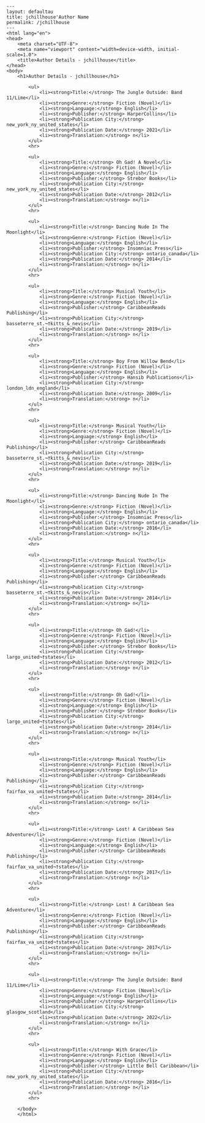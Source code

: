 
    ---
    layout: defaultau
    title: jchillhouse'Author Name 
    permalink: /jchillhouse
    ---
    <html lang="en">
    <head>
        <meta charset="UTF-8">
        <meta name="viewport" content="width=device-width, initial-scale=1.0">
        <title>Author Details - jchillhouse</title>
    </head>
    <body>
        <h1>Author Details - jchillhouse</h1>
        
            <ul>
                <li><strong>Title:</strong> The Jungle Outside: Band 11/Lime</li>
                <li><strong>Genre:</strong> Fiction (Novel)</li>
                <li><strong>Language:</strong> English</li>
                <li><strong>Publisher:</strong> HarperCollins</li>
                <li><strong>Publication City:</strong> new_york_ny_united_states</li>
                <li><strong>Publication Date:</strong> 2021</li>
                <li><strong>Translation:</strong> n</li>
            </ul>
            <hr>
            
            <ul>
                <li><strong>Title:</strong> Oh Gad! A Novel</li>
                <li><strong>Genre:</strong> Fiction (Novel)</li>
                <li><strong>Language:</strong> English</li>
                <li><strong>Publisher:</strong> Strebor Books</li>
                <li><strong>Publication City:</strong> new_york_ny_united_states</li>
                <li><strong>Publication Date:</strong> 2012</li>
                <li><strong>Translation:</strong> n</li>
            </ul>
            <hr>
            
            <ul>
                <li><strong>Title:</strong> Dancing Nude In The Moonlight</li>
                <li><strong>Genre:</strong> Fiction (Novel)</li>
                <li><strong>Language:</strong> English</li>
                <li><strong>Publisher:</strong> Insomniac Press</li>
                <li><strong>Publication City:</strong> ontario_canada</li>
                <li><strong>Publication Date:</strong> 2014</li>
                <li><strong>Translation:</strong> n</li>
            </ul>
            <hr>
            
            <ul>
                <li><strong>Title:</strong> Musical Youth</li>
                <li><strong>Genre:</strong> Fiction (Novel)</li>
                <li><strong>Language:</strong> English</li>
                <li><strong>Publisher:</strong> CaribbeanReads Publishing</li>
                <li><strong>Publication City:</strong> basseterre_st.¬†kitts_&_nevis</li>
                <li><strong>Publication Date:</strong> 2019</li>
                <li><strong>Translation:</strong> n</li>
            </ul>
            <hr>
            
            <ul>
                <li><strong>Title:</strong> Boy From Willow Bend</li>
                <li><strong>Genre:</strong> Fiction (Novel)</li>
                <li><strong>Language:</strong> English</li>
                <li><strong>Publisher:</strong> Hansib Publications</li>
                <li><strong>Publication City:</strong> london_ldn_england</li>
                <li><strong>Publication Date:</strong> 2009</li>
                <li><strong>Translation:</strong> n</li>
            </ul>
            <hr>
            
            <ul>
                <li><strong>Title:</strong> Musical Youth</li>
                <li><strong>Genre:</strong> Fiction (Novel)</li>
                <li><strong>Language:</strong> English</li>
                <li><strong>Publisher:</strong> CaribbeanReads Publishing</li>
                <li><strong>Publication City:</strong> basseterre_st.¬†kitts_&_nevis</li>
                <li><strong>Publication Date:</strong> 2019</li>
                <li><strong>Translation:</strong> n</li>
            </ul>
            <hr>
            
            <ul>
                <li><strong>Title:</strong> Dancing Nude In The Moonlight</li>
                <li><strong>Genre:</strong> Fiction (Novel)</li>
                <li><strong>Language:</strong> English</li>
                <li><strong>Publisher:</strong> Insomniac Press</li>
                <li><strong>Publication City:</strong> ontario_canada</li>
                <li><strong>Publication Date:</strong> 2016</li>
                <li><strong>Translation:</strong> n</li>
            </ul>
            <hr>
            
            <ul>
                <li><strong>Title:</strong> Musical Youth</li>
                <li><strong>Genre:</strong> Fiction (Novel)</li>
                <li><strong>Language:</strong> English</li>
                <li><strong>Publisher:</strong> CaribbeanReads Publishing</li>
                <li><strong>Publication City:</strong> basseterre_st.¬†kitts_&_nevis</li>
                <li><strong>Publication Date:</strong> 2014</li>
                <li><strong>Translation:</strong> n</li>
            </ul>
            <hr>
            
            <ul>
                <li><strong>Title:</strong> Oh Gad!</li>
                <li><strong>Genre:</strong> Fiction (Novel)</li>
                <li><strong>Language:</strong> English</li>
                <li><strong>Publisher:</strong> Strebor Books</li>
                <li><strong>Publication City:</strong> largo_united¬†states</li>
                <li><strong>Publication Date:</strong> 2012</li>
                <li><strong>Translation:</strong> n</li>
            </ul>
            <hr>
            
            <ul>
                <li><strong>Title:</strong> Oh Gad!</li>
                <li><strong>Genre:</strong> Fiction (Novel)</li>
                <li><strong>Language:</strong> English</li>
                <li><strong>Publisher:</strong> Strebor Books</li>
                <li><strong>Publication City:</strong> largo_united¬†states</li>
                <li><strong>Publication Date:</strong> 2014</li>
                <li><strong>Translation:</strong> n</li>
            </ul>
            <hr>
            
            <ul>
                <li><strong>Title:</strong> Musical Youth</li>
                <li><strong>Genre:</strong> Fiction (Novel)</li>
                <li><strong>Language:</strong> English</li>
                <li><strong>Publisher:</strong> CaribbeanReads Publishing</li>
                <li><strong>Publication City:</strong> fairfax_va_united¬†states</li>
                <li><strong>Publication Date:</strong> 2014</li>
                <li><strong>Translation:</strong> n</li>
            </ul>
            <hr>
            
            <ul>
                <li><strong>Title:</strong> Lost! A Caribbean Sea Adventure</li>
                <li><strong>Genre:</strong> Fiction (Novel)</li>
                <li><strong>Language:</strong> English</li>
                <li><strong>Publisher:</strong> CaribbeanReads Publishing</li>
                <li><strong>Publication City:</strong> fairfax_va_united¬†states</li>
                <li><strong>Publication Date:</strong> 2017</li>
                <li><strong>Translation:</strong> n</li>
            </ul>
            <hr>
            
            <ul>
                <li><strong>Title:</strong> Lost! A Caribbean Sea Adventure</li>
                <li><strong>Genre:</strong> Fiction (Novel)</li>
                <li><strong>Language:</strong> English</li>
                <li><strong>Publisher:</strong> CaribbeanReads Publishing</li>
                <li><strong>Publication City:</strong> fairfax_va_united¬†states</li>
                <li><strong>Publication Date:</strong> 2017</li>
                <li><strong>Translation:</strong> n</li>
            </ul>
            <hr>
            
            <ul>
                <li><strong>Title:</strong> The Jungle Outside: Band 11/Lime</li>
                <li><strong>Genre:</strong> Fiction (Novel)</li>
                <li><strong>Language:</strong> English</li>
                <li><strong>Publisher:</strong> HarperCollins</li>
                <li><strong>Publication City:</strong> glasgow_scotland</li>
                <li><strong>Publication Date:</strong> 2022</li>
                <li><strong>Translation:</strong> n</li>
            </ul>
            <hr>
            
            <ul>
                <li><strong>Title:</strong> With Grace</li>
                <li><strong>Genre:</strong> Fiction (Novel)</li>
                <li><strong>Language:</strong> English</li>
                <li><strong>Publisher:</strong> Little Bell Caribbean</li>
                <li><strong>Publication City:</strong> new_york_ny_united_states</li>
                <li><strong>Publication Date:</strong> 2016</li>
                <li><strong>Translation:</strong> n</li>
            </ul>
            <hr>
            
        </body>
        </html>
        